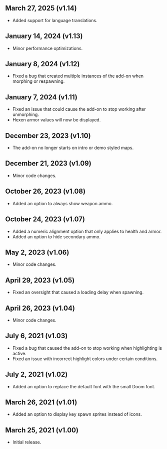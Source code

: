 ## March 27, 2025 (v1.14)
- Added support for language translations.

## January 14, 2024 (v1.13)
- Minor performance optimizations.

## January 8, 2024 (v1.12)
- Fixed a bug that created multiple instances of the add-on when morphing or respawning.

## January 7, 2024 (v1.11)
- Fixed an issue that could cause the add-on to stop working after unmorphing.
- Hexen armor values will now be displayed.

## December 23, 2023 (v1.10)
- The add-on no longer starts on intro or demo styled maps.

## December 21, 2023 (v1.09)
- Minor code changes.

## October 26, 2023 (v1.08)
- Added an option to always show weapon ammo.

## October 24, 2023 (v1.07)
- Added a numeric alignment option that only applies to health and armor.
- Added an option to hide secondary ammo.

## May 2, 2023 (v1.06)
- Minor code changes.

## April 29, 2023 (v1.05)
- Fixed an oversight that caused a loading delay when spawning.

## April 26, 2023 (v1.04)
- Minor code changes.

## July 6, 2021 (v1.03)
- Fixed a bug that caused the add-on to stop working when highlighting is active.
- Fixed an issue with incorrect highlight colors under certain conditions.

## July 2, 2021 (v1.02)
- Added an option to replace the default font with the small Doom font.

## March 26, 2021 (v1.01)
- Added an option to display key spawn sprites instead of icons.

## March 25, 2021 (v1.00)
- Initial release.
